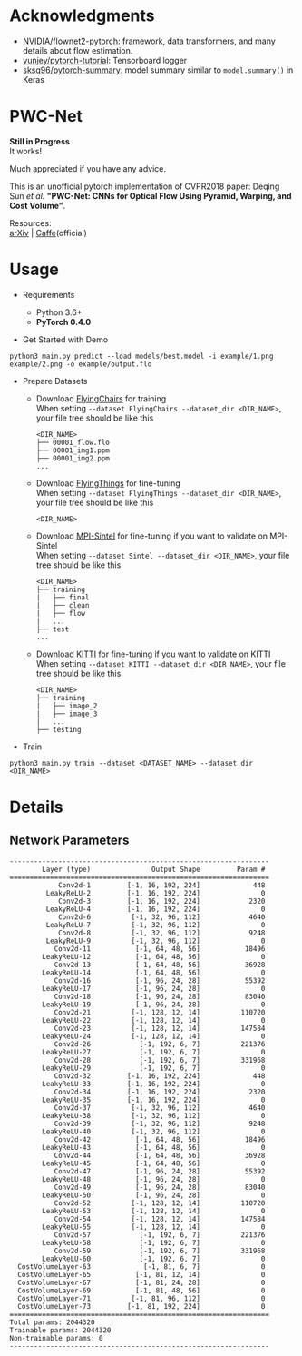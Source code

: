 # Acknowledgments
- [NVIDIA/flownet2-pytorch](https://github.com/NVIDIA/flownet2-pytorch): framework, data transformers, and many details about flow estimation.
- [yunjey/pytorch-tutorial](https://github.com/yunjey/pytorch-tutorial/tree/master/tutorials/04-utils/tensorboard): Tensorboard logger
- [sksq96/pytorch-summary](https://github.com/sksq96/pytorch-summary): model summary similar to `model.summary()` in Keras

# PWC-Net

**Still in Progress**  
It works!

Much appreciated if you have any advice.


This is an unofficial pytorch implementation of CVPR2018 paper: Deqing Sun *et al.* **"PWC-Net: CNNs for Optical Flow Using Pyramid, Warping, and Cost Volume"**.

Resources:  
[arXiv](https://arxiv.org/abs/1709.02371) | [Caffe](https://github.com/deqings/PWC-Net)(official)


# Usage
- Requirements
    - Python 3.6+
    - **PyTorch 0.4.0**


- Get Started with Demo
```
python3 main.py predict --load models/best.model -i example/1.png example/2.png -o example/output.flo
```

- Prepare Datasets
    - Download [FlyingChairs](https://lmb.informatik.uni-freiburg.de/data/FlyingChairs/FlyingChairs.zip) for training  
        When setting `--dataset FlyingChairs --dataset_dir <DIR_NAME>`, your file tree should be like this
        ```
        <DIR_NAME>
        ├── 00001_flow.flo
        ├── 00001_img1.ppm
        ├── 00001_img2.ppm
        ...
        ```
    - Download [FlyingThings](https://lmb.informatik.uni-freiburg.de/data/SceneFlowDatasets_CVPR16/Release_april16/data/FlyingThings3D/derived_data/flyingthings3d__optical_flow.tar.bz2) for fine-tuning  
        When setting `--dataset FlyingThings --dataset_dir <DIR_NAME>`, your file tree should be like this
        ```
        <DIR_NAME>
        ```
    - Download [MPI-Sintel](http://files.is.tue.mpg.de/sintel/MPI-Sintel-complete.zip) for fine-tuning if you want to validate on MPI-Sintel  
        When setting `--dataset Sintel --dataset_dir <DIR_NAME>`, your file tree should be like this
        ```
        <DIR_NAME>
        ├── training
        |   ├── final
        |   ├── clean
        |   ├── flow
        |   ...
        ├── test
        ...
        ```
    - Download [KITTI](http://www.cvlibs.net/download.php?file=data_scene_flow.zip) for fine-tuning if you want to validate on KITTI  
        When setting `--dataset KITTI --dataset_dir <DIR_NAME>`, your file tree should be like this
        ```
        <DIR_NAME>
        ├── training
        |   ├── image_2
        |   ├── image_3
        |   ...
        ├── testing
        ```

- Train
```
python3 main.py train --dataset <DATASET_NAME> --dataset_dir <DIR_NAME>
```


# Details
## Network Parameters
```
----------------------------------------------------------------
        Layer (type)               Output Shape         Param #
================================================================
            Conv2d-1         [-1, 16, 192, 224]             448
         LeakyReLU-2         [-1, 16, 192, 224]               0
            Conv2d-3         [-1, 16, 192, 224]            2320
         LeakyReLU-4         [-1, 16, 192, 224]               0
            Conv2d-6          [-1, 32, 96, 112]            4640
         LeakyReLU-7          [-1, 32, 96, 112]               0
            Conv2d-8          [-1, 32, 96, 112]            9248
         LeakyReLU-9          [-1, 32, 96, 112]               0
           Conv2d-11           [-1, 64, 48, 56]           18496
        LeakyReLU-12           [-1, 64, 48, 56]               0
           Conv2d-13           [-1, 64, 48, 56]           36928
        LeakyReLU-14           [-1, 64, 48, 56]               0
           Conv2d-16           [-1, 96, 24, 28]           55392
        LeakyReLU-17           [-1, 96, 24, 28]               0
           Conv2d-18           [-1, 96, 24, 28]           83040
        LeakyReLU-19           [-1, 96, 24, 28]               0
           Conv2d-21          [-1, 128, 12, 14]          110720
        LeakyReLU-22          [-1, 128, 12, 14]               0
           Conv2d-23          [-1, 128, 12, 14]          147584
        LeakyReLU-24          [-1, 128, 12, 14]               0
           Conv2d-26            [-1, 192, 6, 7]          221376
        LeakyReLU-27            [-1, 192, 6, 7]               0
           Conv2d-28            [-1, 192, 6, 7]          331968
        LeakyReLU-29            [-1, 192, 6, 7]               0
           Conv2d-32         [-1, 16, 192, 224]             448
        LeakyReLU-33         [-1, 16, 192, 224]               0
           Conv2d-34         [-1, 16, 192, 224]            2320
        LeakyReLU-35         [-1, 16, 192, 224]               0
           Conv2d-37          [-1, 32, 96, 112]            4640
        LeakyReLU-38          [-1, 32, 96, 112]               0
           Conv2d-39          [-1, 32, 96, 112]            9248
        LeakyReLU-40          [-1, 32, 96, 112]               0
           Conv2d-42           [-1, 64, 48, 56]           18496
        LeakyReLU-43           [-1, 64, 48, 56]               0
           Conv2d-44           [-1, 64, 48, 56]           36928
        LeakyReLU-45           [-1, 64, 48, 56]               0
           Conv2d-47           [-1, 96, 24, 28]           55392
        LeakyReLU-48           [-1, 96, 24, 28]               0
           Conv2d-49           [-1, 96, 24, 28]           83040
        LeakyReLU-50           [-1, 96, 24, 28]               0
           Conv2d-52          [-1, 128, 12, 14]          110720
        LeakyReLU-53          [-1, 128, 12, 14]               0
           Conv2d-54          [-1, 128, 12, 14]          147584
        LeakyReLU-55          [-1, 128, 12, 14]               0
           Conv2d-57            [-1, 192, 6, 7]          221376
        LeakyReLU-58            [-1, 192, 6, 7]               0
           Conv2d-59            [-1, 192, 6, 7]          331968
        LeakyReLU-60            [-1, 192, 6, 7]               0
  CostVolumeLayer-63             [-1, 81, 6, 7]               0
  CostVolumeLayer-65           [-1, 81, 12, 14]               0
  CostVolumeLayer-67           [-1, 81, 24, 28]               0
  CostVolumeLayer-69           [-1, 81, 48, 56]               0
  CostVolumeLayer-71          [-1, 81, 96, 112]               0
  CostVolumeLayer-73         [-1, 81, 192, 224]               0
================================================================
Total params: 2044320
Trainable params: 2044320
Non-trainable params: 0
----------------------------------------------------------------

```
